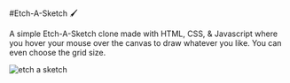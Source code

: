 #Etch-A-Sketch 🖌

A simple Etch-A-Sketch clone made with HTML, CSS, & Javascript where you
hover your mouse over the canvas to draw whatever you like. You can even choose the grid size.

![etch a sketch](https://github.com/user-attachments/assets/507e557e-f67c-49b2-97a3-a010dfc430a1)
